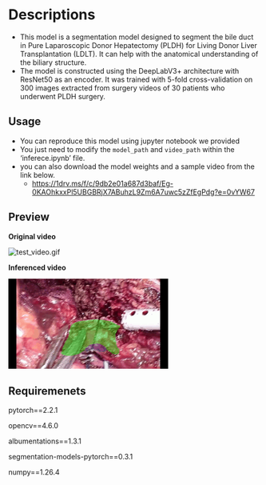 # Descriptions

- This model is a segmentation model designed to segment the bile duct in Pure Laparoscopic Donor Hepatectomy (PLDH) for Living Donor Liver Transplantation (LDLT). It can help with the anatomical understanding of the biliary structure.
- The model is constructed using the DeepLabV3+ architecture with ResNet50 as an encoder. It was trained with 5-fold cross-validation on 300 images extracted from surgery videos of 30 patients who underwent PLDH surgery.

## Usage

- You can reproduce this model using jupyter notebook we provided
- You just need to modify the `model_path` and `video_path` within the ‘inferece.ipynb’ file.
- you can also download the model weights and a sample video from the link below.
    - https://1drv.ms/f/c/9db2e01a687d3baf/Eg-0KAOhkxxPl5UBGBRjX7ABuhzL9Zm6A7uwc5zZfEgPdg?e=0vYW67

## Preview

**Original video**

![test_video.gif](https://github.com/kimbgAI/BileDuctSegmentation/blob/main/test_video.gif)

**Inferenced video**

![inferenced_test_video.gif](https://github.com/kimbgAI/BileDuctSegmentation/blob/main/inferenced_test_video.gif)

## Requiremenets

pytorch==2.2.1

opencv==4.6.0

albumentations==1.3.1

segmentation-models-pytorch==0.3.1

numpy==1.26.4